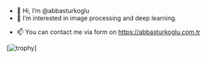 - 👋 Hi, I’m @abbasturkoglu
- 👀 I’m interested in image processing and deep  learning.
<!--- - 🌱 I’m currently learning Sequence Models.--->
- 📫 You can contact me via form on https://abbasturkoglu.com.tr

[![trophy](http://github-readme-stats-notha99y.vercel.app/api?username=abbasturkoglu&theme=great-gatsby&show_icons=true&hide_border=true)]


<!---
[![trophy](http://github-readme-stats-notha99y.vercel.app/api/top-langs/?username=abbasturkoglu&theme=great-gatsby&show_icons=true&hide_border=true&hide=jupyter%20notebook)]

--->
<!---
abbasturkoglu/abbasturkoglu is a ✨ special ✨ repository because its `README.md` (this file) appears on your GitHub profile.
You can click the Preview link to take a look at your changes.
--->
